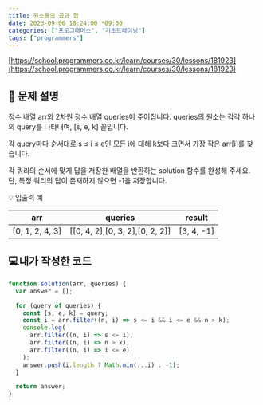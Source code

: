 ```yaml
---
title: 원소들의 곱과 합
date: 2023-09-06 18:24:00 *09:00
categories: ["프로그래머스", "기초트레이닝"]
tags: ["programmers"]
---
```


[https://school.programmers.co.kr/learn/courses/30/lessons/181923](https://school.programmers.co.kr/learn/courses/30/lessons/181923)

## 📔 문제 설명

정수 배열 arr와 2차원 정수 배열 queries이 주어집니다. queries의 원소는 각각 하나의 query를 나타내며, [s, e, k] 꼴입니다.

각 query마다 순서대로 s ≤ i ≤ e인 모든 i에 대해 k보다 크면서 가장 작은 arr[i]를 찾습니다.

각 쿼리의 순서에 맞게 답을 저장한 배열을 반환하는 solution 함수를 완성해 주세요.
단, 특정 쿼리의 답이 존재하지 않으면 -1을 저장합니다.

💡 입출력 예

|       arr       |             queries             |   result   |
| :-------------: | :-----------------------------: | :--------: |
| [0, 1, 2, 4, 3] | [[0, 4, 2],[0, 3, 2],[0, 2, 2]] | [3, 4, -1] |

## 💻내가 작성한 코드

```js
function solution(arr, queries) {
  var answer = [];

  for (query of queries) {
    const [s, e, k] = query;
    const i = arr.filter((n, i) => s <= i && i <= e && n > k);
    console.log(
      arr.filter((n, i) => s <= i),
      arr.filter((n, i) => n > k),
      arr.filter((n, i) => i <= e)
    );
    answer.push(i.length ? Math.min(...i) : -1);
  }

  return answer;
}
```
